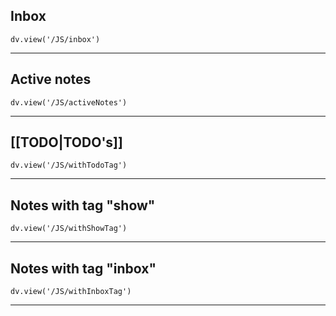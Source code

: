 ## Inbox
```dataviewjs
dv.view('/JS/inbox')
```
 - - - 
## Active notes
```dataviewjs
dv.view('/JS/activeNotes')
```
- - - 
## [[TODO|TODO's]]
```dataviewjs
dv.view('/JS/withTodoTag')
```
 - - - 
## Notes with tag "show"
```dataviewjs
dv.view('/JS/withShowTag')
```
 - - - 
## Notes with tag "inbox"
```dataviewjs
dv.view('/JS/withInboxTag')
```
 - - - 

